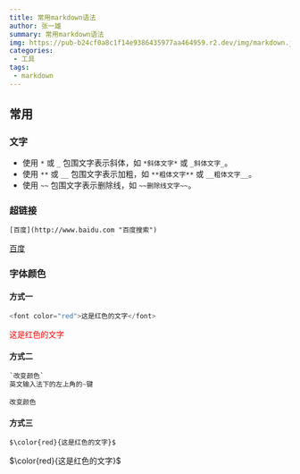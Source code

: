 ```yaml
---
title: 常用markdown语法
author: 张一雄
summary: 常用markdown语法
img: https://pub-b24cf0a8c1f14e9386435977aa464959.r2.dev/img/markdown.jpg
categories:
 - 工具
tags:
 - markdown
---
```


## 常用

### 文字

- 使用 `*` 或 `_` 包围文字表示斜体，如 `*斜体文字*` 或 `_斜体文字_`。
- 使用 `**` 或 `__` 包围文字表示加粗，如 `**粗体文字**` 或 `__粗体文字__`。
- 使用 `~~` 包围文字表示删除线，如 `~~删除线文字~~`。

### 超链接

```txt
[百度](http://www.baidu.com "百度搜索")
```

[百度](http://www.baidu.com "百度搜索")

### 字体颜色

#### 方式一

```python
<font color="red">这是红色的文字</font>
```

<font color="red">这是红色的文字</font>

#### 方式二

```python
`改变颜色` 
英文输入法下的左上角的~键
```

`改变颜色` 

#### 方式三

```python
$\color{red}{这是红色的文字}$
```

$\color{red}{这是红色的文字}$
